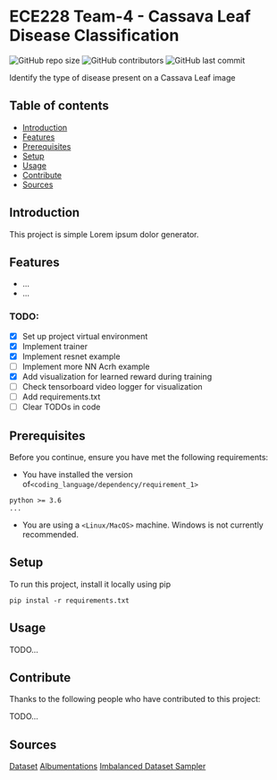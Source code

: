 # ECE228 Team-4 - Cassava Leaf Disease Classification
![GitHub repo size](https://img.shields.io/github/repo-size/yifanwu2828/ECE_228-Team-4)
![GitHub contributors](https://img.shields.io/github/contributors/yifanwu2828/ECE_228-Team-4)
![GitHub last commit](https://img.shields.io/github/last-commit/yifanwu2828/ECE_228-Team-4)

Identify the type of disease present on a Cassava Leaf image

## Table of contents
* [Introduction](#Introduction)
* [Features](#Features)
* [Prerequisites](#Prerequisites)
* [Setup](#setup)
* [Usage](#Usage)
* [Contribute](#Contribute)
* [Sources](#Sources)

## Introduction
This project is simple Lorem ipsum dolor generator.

## Features
* ...
* ...
### TODO:
- [x] Set up project virtual environment
- [x] Implement trainer
- [x] Implement resnet example
- [ ] Implement more NN Acrh example
- [x] Add visualization for learned reward during training
- [ ] Check tensorboard video logger for visualization
- [ ] Add requirements.txt
- [ ] Clear TODOs in code 

## Prerequisites
Before you continue, ensure you have met the following requirements:

* You have installed the version of`<coding_language/dependency/requirement_1>` 
```
python >= 3.6
...
```
* You are using a `<Linux/MacOS>` machine. Windows is not currently recommended.

## Setup
To run this project, install it locally using pip

```
pip instal -r requirements.txt
```

## Usage
TODO...

## Contribute
Thanks to the following people who have contributed to this project:

TODO...

## Sources
[Dataset](https://www.kaggle.com/c/cassava-leaf-disease-classification)
[Albumentations](https://github.com/albumentations-team/albumentations#i-am-new-to-image-augmentation)
[Imbalanced Dataset Sampler](https://github.com/ufoym/imbalanced-dataset-sampler)
